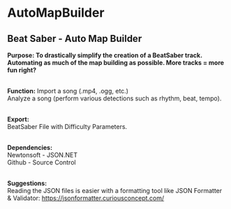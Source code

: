 # AutoMapBuilder
<h2>Beat Saber - Auto Map Builder</h2>

<b>Purpose: To drastically simplify the creation of a BeatSaber track. Automating as much of the map building as possible. More tracks = more fun right?</b><br><br>

<b>Function:</b>
Import a song (.mp4, .ogg, etc.) <br>
Analyze a song (perform various detections such as rhythm, beat, tempo).<br><br>

<b>Export:</b><br>
BeatSaber File with Difficulty Parameters.<br><br>

<b>Dependencies:</b><br>
Newtonsoft - JSON.NET<br>
Github - Source Control<br><br>

<b>Suggestions:</b><br>
Reading the JSON files is easier with a formatting tool like JSON Formatter & Validator: https://jsonformatter.curiousconcept.com/
